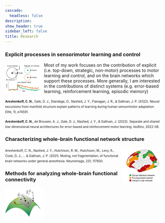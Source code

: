 ```yaml
---
cascade:
  headless: false
description: 
show_header: true
sidebar_left: false
title: Research
---
```


### Explicit processes in sensorimotor learning and control

<img align="left" width="25%" src="fig_learning.png">

Most of my work focuses on the contribution of explicit (i.e. top-down, strategic, non-motor) processes to motor learning and control, and on the brain networks which support these processes. More generally, I am interested in the contributions of distinct systems (e.g. error-based learning, reinforcement learning, episodic memory)


<font size="1"><b>Areshenkoff, C. N.</b>, Gale, D. J., Standage, D., Nashed, J. Y., Flanagan, J. R., & Gallivan, J. P. (2022). Neural excursions from manifold structure explain patterns of learning during human sensorimotor adaptation. Elife, 11, e74591.</font>

<font size="1"><b>Areshenkoff, C. N.</b>, de Brouwer, A. J., Gale, D. J., Nashed, J. Y., & Gallivan, J. (2022). Separate and shared low-dimensional neural architectures for error-based and reinforcement motor learning. bioRxiv, 2022-08.</font>



### Characterizing whole-brain functional network structure

<img align="right" width="25%" src="fig_network.png">

<font size="1">Areshenkoff, C. N., Nashed, J. Y., Hutchison, R. M., Hutchison, M., Levy, R., Cook, D. J., ... & Gallivan, J. P. (2021). Muting, not fragmentation, of functional brain networks under general anesthesia. Neuroimage, 231, 117830.</font>


### Methods for analyzing whole-brain functional connectivity

<img align="left" width="25%" src="fig_spd.png">